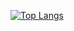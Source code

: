 [![Top Langs](https://github-readme-stats.vercel.app/api/top-langs/?username=eternalquasar0206&layout=compact)]()
